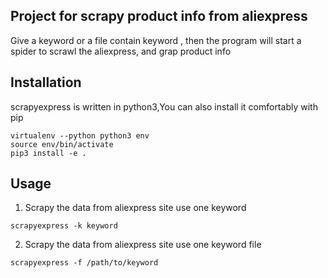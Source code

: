 ## Project for scrapy product info from aliexpress
Give a keyword or a file contain keyword , then the program will start a spider to scrawl the aliexpress, and grap product info

## Installation
scrapyexpress is written in python3,You can also install it comfortably with pip
```
virtualenv --python python3 env
source env/bin/activate
pip3 install -e .
```

## Usage
1. Scrapy the data from aliexpress site use one keyword
```
scrapyexpress -k keyword
```

2. Scrapy the data from aliexpress site use one keyword file
```
scrapyexpress -f /path/to/keyword
```

